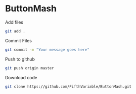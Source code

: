 ButtonMash
==========

Add files
```bash
git add .
```

Commit Files
```bash
git commit -m "Your message goes here"
```

Push to github
```bash
git push origin master
```

Download code
```bash
git clone https://github.com/FifthVariable/ButtonMash.git
```
